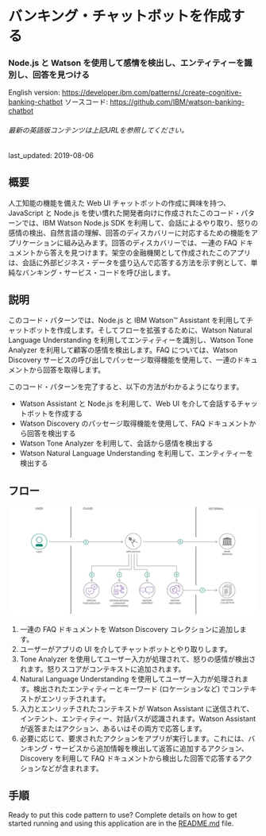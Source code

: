 # バンキング・チャットボットを作成する

### Node.js と Watson を使用して感情を検出し、エンティティーを識別し、回答を見つける

English version: https://developer.ibm.com/patterns/./create-cognitive-banking-chatbot
ソースコード: https://github.com/IBM/watson-banking-chatbot

###### 最新の英語版コンテンツは上記URLを参照してください。
last_updated: 2019-08-06

 ## 概要

人工知能の機能を備えた Web UI チャットボットの作成に興味を持つ、JavaScript と Node.js を使い慣れた開発者向けに作成されたこのコード・パターンでは、IBM Watson Node.js SDK を利用して、会話によるやり取り、怒りの感情の検出、自然言語の理解、回答のディスカバリーに対応するための機能をアプリケーションに組み込みます。回答のディスカバリーでは、一連の FAQ ドキュメントから答えを見つけます。架空の金融機関として作成されたこのアプリは、会話に外部ビジネス・データを盛り込んで応答する方法を示す例として、単純なバンキング・サービス・コードを呼び出します。

## 説明

このコード・パターンでは、Node.js と IBM Watson™ Assistant を利用してチャットボットを作成します。そしてフローを拡張するために、Watson Natural Language Understanding を利用してエンティティーを識別し、Watson Tone Analyzer を利用して顧客の感情を検出します。FAQ については、Watson Discovery サービスの呼び出しでパッセージ取得機能を使用して、一連のドキュメントから回答を取得します。

このコード・パターンを完了すると、以下の方法がわかるようになります。

* Watson Assistant と Node.js を利用して、Web UI を介して会話するチャットボットを作成する
* Watson Discovery のパッセージ取得機能を使用して、FAQ ドキュメントから回答を検出する
* Watson Tone Analyzer を利用して、会話から感情を検出する
* Watson Natural Language Understanding を利用して、エンティティーを検出する

## フロー

![フロー](./images/Create-a-banking-chatbot.png)

1. 一連の FAQ ドキュメントを Watson Discovery コレクションに追加します。
1. ユーザーがアプリの UI を介してチャットボットとやり取りします。
1. Tone Analyzer を使用してユーザー入力が処理されて、怒りの感情が検出されます。怒りスコアがコンテキストに追加されます。
1. Natural Language Understanding を使用してユーザー入力が処理されます。検出されたエンティティーとキーワード (ロケーションなど) でコンテキストがエンリッチされます。
1. 入力とエンリッチされたコンテキストが Watson Assistant に送信されて、インテント、エンティティー、対話パスが認識されます。Watson Assistant が返答またはアクション、あるいはその両方で応答します。
1. 必要に応じて、要求されたアクションをアプリが実行します。これには、バンキング・サービスから追加情報を検出して返答に追加するアクション、Discovery を利用して FAQ ドキュメントから検出した回答で応答するアクションなどが含まれます。

## 手順

Ready to put this code pattern to use? Complete details on how to get started running and using this application are in the [README.md](https://github.com/IBM/watson-banking-chatbot/blob/master/README.md) file.
